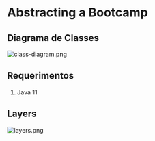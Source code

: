 # Abstracting a Bootcamp



## Diagrama de Classes

![class-diagram.png](https://raw.githubusercontent.com/brunosc10699/bootcamp_project/main/.github/images/class-diagram.png)



## Requerimentos

1. Java 11



## Layers

![layers.png](https://raw.githubusercontent.com/brunosc10699/bootcamp_project/main/.github/images/layers.png)

